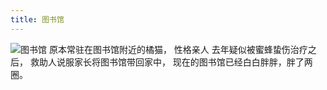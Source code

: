 ```yaml
---
title: 图书馆
---
```

![图书馆](/mao/图书馆.jpg)
原本常驻在图书馆附近的橘猫，
性格亲人
去年疑似被蜜蜂蛰伤治疗之后，
救助人说服家长将图书馆带回家中，
现在的图书馆已经白白胖胖，胖了两圈。
